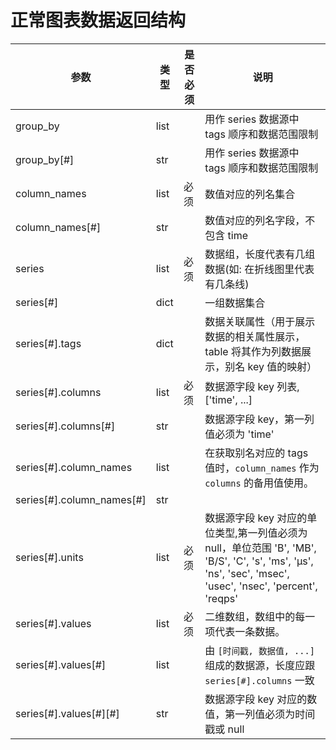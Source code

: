 # 正常图表数据返回结构

| 参数                      | 类型 | 是否必须 | 说明                                                                                                                                                      |
| ------------------------- | ---- | -------- | --------------------------------------------------------------------------------------------------------------------------------------------------------- |
| group_by                  | list |          | 用作 series 数据源中 tags 顺序和数据范围限制                                                                                                              |
| group_by[#]               | str  |          | 用作 series 数据源中 tags 顺序和数据范围限制                                                                                                              |
| column_names              | list | 必须     | 数值对应的列名集合                                                                                                                                        |
| column_names[#]           | str  |          | 数值对应的列名字段，不包含 time                                                                                                                            |
| series                    | list | 必须     | 数据组，长度代表有几组数据(如: 在折线图里代表有几条线)                                                                                                    |
| series[#]                 | dict |          | 一组数据集合                                                                                                                                              |
| series[#].tags            | dict |          | 数据关联属性（用于展示数据的相关属性展示，table 将其作为列数据展示，别名 key 值的映射）                                                                    |
| series[#].columns         | list | 必须     | 数据源字段 key 列表,['time', ...]                                                                                                                         |
| series[#].columns[#]      | str  |          | 数据源字段 key，第一列值必须为 'time'                                                                                                                       |
| series[#].column_names    | list |          | 在获取别名对应的 tags 值时，`column_names` 作为 `columns` 的备用值使用。                                                                                  |
| series[#].column_names[#] | str  |          |                                                                                                                                                           |
| series[#].units           | list | 必须     | 数据源字段 key 对应的单位类型,第一列值必须为 null，单位范围 'B', 'MB', 'B/S', 'C', 's', 'ms', 'μs', 'ns', 'sec', 'msec', 'usec', 'nsec', 'percent', 'reqps' |
| series[#].values          | list | 必须     | 二维数组，数组中的每一项代表一条数据。                                                                                                                    |
| series[#].values[#]       | list |          | 由 `[时间戳, 数据值, ...]` 组成的数据源，长度应跟 `series[#].columns` 一致                                                                                  |
| series[#].values[#][#]    | str  |          | 数据源字段 key 对应的数值，第一列值必须为时间戳或 null                                                                                                     |
